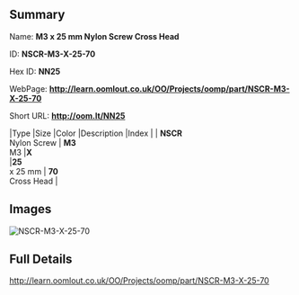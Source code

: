 

## Summary
 
Name: __M3 x 25 mm Nylon Screw Cross Head__

ID: __NSCR-M3-X-25-70__

Hex ID: __NN25__

WebPage: __http://learn.oomlout.co.uk/OO/Projects/oomp/part/NSCR-M3-X-25-70__

Short URL: __http://oom.lt/NN25__


|Type   |Size   |Color   |Description   |Index   |
| __NSCR__ <br>Nylon Screw  | __M3__<br>M3   |__X__<br>    |__25__<br>x 25 mm    | __70__<br> Cross Head |


## Images
![NSCR-M3-X-25-70](http://oomlout.com/oomp-gen/parts/NSCR-M3-X-25-70/NSCR-M3-X-25-70_420.jpg)

## Full Details

 http://learn.oomlout.co.uk/OO/Projects/oomp/part/NSCR-M3-X-25-70

